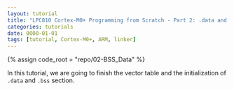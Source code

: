 ```yaml
---
layout: tutorial
title: "LPC810 Cortex-M0+ Programming from Scratch - Part 2: .data and .bss"
categories: tutorials
date: 0000-01-01
tags: [tutorial, Cortex-M0+, ARM, linker]
---
```


{% assign code_root = "repo/02-BSS_Data" %}

In this tutorial, we are going to finish the vector table and the initialization of `.data` and `.bss` section. 
